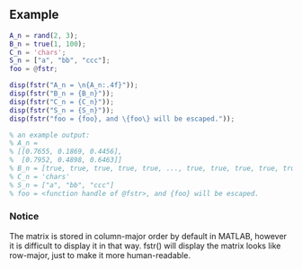 ## Example

```matlab
A_n = rand(2, 3);
B_n = true(1, 100);
C_n = 'chars';
S_n = ["a", "bb", "ccc"];
foo = @fstr;

disp(fstr("A_n = \n{A_n:.4f}"));
disp(fstr("B_n = {B_n}"));
disp(fstr("C_n = {C_n}"));
disp(fstr("S_n = {S_n}"));
disp(fstr("foo = {foo}, and \{foo\} will be escaped."));

% an example output:
% A_n =
% [[0.7655, 0.1869, 0.4456],
%  [0.7952, 0.4898, 0.6463]]
% B_n = [true, true, true, true, true, ..., true, true, true, true, true]
% C_n = 'chars'
% S_n = ["a", "bb", "ccc"]
% foo = <function handle of @fstr>, and {foo} will be escaped.
```

### Notice
The matrix is stored in column-major order by default in MATLAB, however it is difficult to display it in that way. fstr() will display the matrix looks like row-major, just to make it more human-readable.